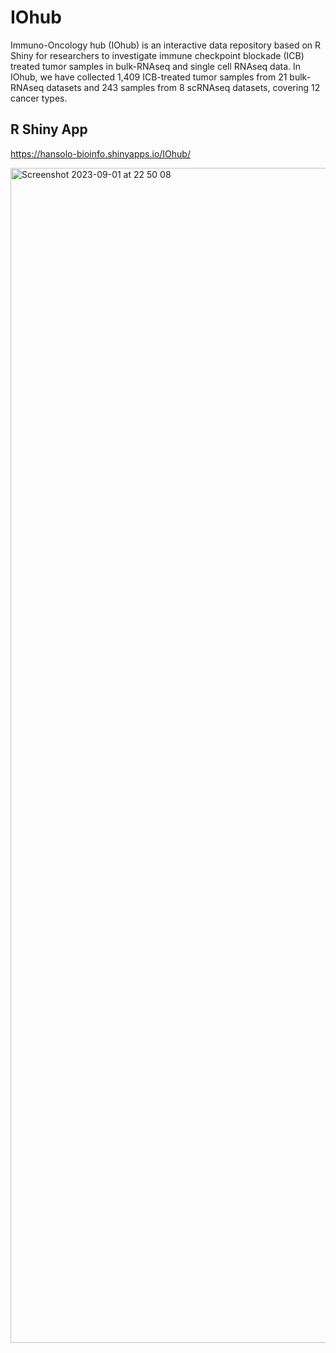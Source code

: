 # IOhub

Immuno-Oncology hub (IOhub) is an interactive data repository based on R Shiny for researchers to investigate immune checkpoint blockade (ICB) treated tumor samples in bulk-RNAseq and single cell RNAseq data. In IOhub, we have collected 1,409 ICB-treated tumor samples from 21 bulk-RNAseq datasets and 243 samples from 8 scRNAseq datasets, covering 12 cancer types.

## R Shiny App 

https://hansolo-bioinfo.shinyapps.io/IOhub/

<img width="1880" alt="Screenshot 2023-09-01 at 22 50 08" src="https://github.com/hansolo-bioinfo/IOhub/assets/65295899/ee6dc8bc-c1c0-4a95-8dc3-f0645c864972">
